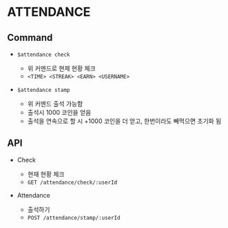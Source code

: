 # ATTENDANCE

## Command

- `$attendance check`

  - 위 커멘드로 현제 현황 체크
  - `<TIME> <STREAK> <EARN> <USERNAME>`

- `$attendance stamp`

  - 위 커멘드 출석 가능함
  - 출석시 1000 코인을 얻음
  - 출석을 연속으로 할 시 +1000 코인을 더 얻고, 한번이라도 빼먹으면 초기화 됨

## API

- Check
  - 현재 현황 체크
  - `GET /attendance/check/:userId`

- Attendance
  - 출석하기
  - `POST /attendance/stamp/:userId`
